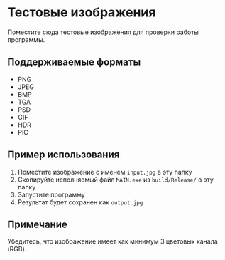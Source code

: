 # Тестовые изображения

Поместите сюда тестовые изображения для проверки работы программы.

## Поддерживаемые форматы

- PNG
- JPEG
- BMP
- TGA
- PSD
- GIF
- HDR
- PIC

## Пример использования

1. Поместите изображение с именем `input.jpg` в эту папку
2. Скопируйте исполняемый файл `MAIN.exe` из `build/Release/` в эту папку
3. Запустите программу
4. Результат будет сохранен как `output.jpg`

## Примечание

Убедитесь, что изображение имеет как минимум 3 цветовых канала (RGB). 